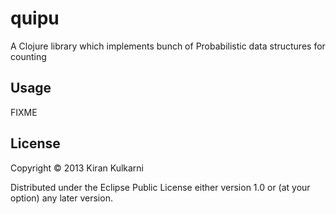 # quipu

A Clojure library which implements bunch of Probabilistic data
structures for counting

## Usage

FIXME

## License

Copyright © 2013 Kiran Kulkarni

Distributed under the Eclipse Public License either version 1.0 or (at
your option) any later version.
